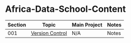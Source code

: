 # Africa-Data-School-Content

| Section | Topic | Main Project | Notes |
|---------|-------|--------------|-------|
| 001 | [Version Control](https://github.com/marykinya/My-ADS/tree/main/001%20Version%20Control) | N/A | Notes |

